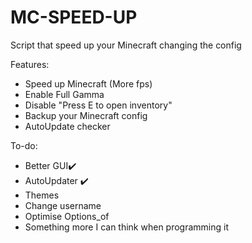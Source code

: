# MC-SPEED-UP
Script that speed up your Minecraft changing the config


Features:
  - Speed up Minecraft (More fps)
  - Enable Full Gamma
  - Disable "Press E to open inventory"
  - Backup your Minecraft config
  - AutoUpdate checker



To-do: 
  - Better GUI✔️
  - AutoUpdater ✔️
  - Themes
  - Change username 
  - Optimise Options_of
  - Something more I can think when programming it
